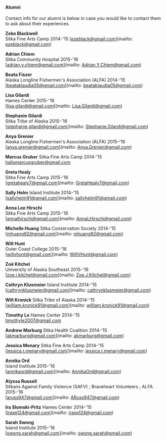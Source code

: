 #### Alumni

Contact info for our alumni is below in case you would like to contact them to ask about their experiences.

**Zeke Blackwell**  
Sitka Fine Arts Camp 2014-'15
[ezeblack@gmail.com](mailto: ezeblack@gmail.com)

**Adrian Chiem**  
Sitka Community Hospital 2015-'16  
[adrian.y.chiem@gmail.com](mailto: Adrian.Y.Chiem@gmail.com)

**Beata Fiszer**  
Alaska Longline Fishermen's Association (ALFA) 2014-'15  
[beataklaudia05@gmail.com](mailto: beataklaudia05@gmail.com)

**Lisa Gilardi**  
Hames Center 2015-'16  
[lisa.gilardi@gmail.com](mailto: Lisa.Gilardi@gmail.com)

**Stephanie Gilardi**  
Sitka Tribe of Alaska 2015-'16  
[stephanie.gilardi@gmail.com](mailto: Stephanie.Gilardi@gmail.com)

**Anya Grenier**  
Alaska Longline Fishermen's Association (ALFA) 2015-'16  
[anya.grenier@gmail.com](mailto: Anya.Grenier@gmail.com)

**Marcus Gruber**
Sitka Fine Arts Camp 2014-'15  
[hallomarcusgruber@gmail.com](mailto:hallomarcusgruber@gmail.com)

**Greta Healy**  
Sitka Fine Arts Camp 2015-'16  
[gretahealy7@gmail.com](mailto: GretaHealy7@gmail.com)

**Sally Helm**
Island Institute 2014-'15  
[sallyhelm91@gmail.com](mailto: sallyhelm91@gmail.com)

**Anna Lee Hirschi**  
Sitka Fine Arts Camp 2015-'16  
[annalhirschi@gmail.com](mailto: AnnaLHirschi@gmail.com)

**Michelle Huang**
Sitka Conservation Society 2014-'15  
[mhuang92@gmail.com](mailto: mhuang92@gmail.com)

**Will Hunt**  
Outer Coast College 2015-'16  
[willvhunt@gmail.com](mailto: WillVHunt@gmail.com)

**Zoë Kitchel**  
University of Alaska Southeast 2015-'16  
[zoe.j.kitchel@gmail.com](mailto: Zoe.J.Kitchel@gmail.com)

**Cathryn Klusmeier**
Island Institute 2014-'15  
[cathrynklusmeier@gmail.com](mailto: cathrynklusmeier@gmail.com)

**Will Kronick**
Sitka Tribe of Alaska 2014-'15  
[william.kronick91@gmail.com](mailto: william.kronick91@gmail.com)

**Timothy Le**
Hames Center 2014-'15  
[timothyle2007@gmail.com](mailto:timothyle2007@gmail.com) 

**Andrew Marburg**
Sitka Health Coalition 2014-'15  
[akmarburg@gmail.com](mailto: akmarburg@gmail.com)

**Jessica Menary**
Sitka Fine Arts Camp 2014-'15  
[jessica.r.menary@gmail.com](mailto: jessica.r.menary@gmail.com)

**Annika Ord**  
Island Institute 2015-'16  
[annikaord@gmail.com](mailto: AnnikaOrd@gmail.com)

**Alyssa Russell**  
Sitkans Against Family Violence (SAFV) ; Braveheart Volunteers ; ALFA  2015-'16  
[aruss947@gmail.com](mailto: ARuss947@gmail.com)

**Ira Slomski-Pritz**
Hames Center 2014-'15  
[irasp124@gmail.com](mailto: irasp124@gmail.com) 

**Sarah Swong**  
Island Institute 2015-'16  
[swong.sarah@gmail.com](mailto: swong.sarah@gmail.com)
